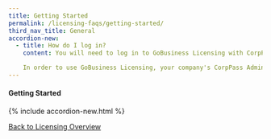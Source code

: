 ```yaml
---
title: Getting Started
permalink: /licensing-faqs/getting-started/
third_nav_title: General
accordion-new:
  - title: How do I log in?
    content: You will need to log in to GoBusiness Licensing with CorpPass. You can register for a CorpPass ID here.

    In order to use GoBusiness Licensing, your company's CorpPass Administrator or Sub-Administrator will need to assign digital service access to GoBusiness Portal. You can find out how to do so here.
---
```


#### Getting Started
{% include accordion-new.html %}

[Back to Licensing Overview](/run-and-grow/licensing-overview/)

